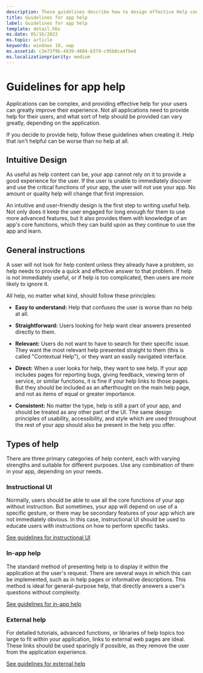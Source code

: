 ```yaml
---
description: These guidelines describe how to design effective Help content for your app.
title: Guidelines for app help
label: Guidelines for app help
template: detail.hbs
ms.date: 05/16/2022
ms.topic: article
keywords: windows 10, uwp
ms.assetid: c3e73f9b-4839-4804-b379-c95b0ca4fbe8
ms.localizationpriority: medium
---
```


# Guidelines for app help

Applications can be complex, and providing effective help for your users can greatly improve their experience. Not all applications need to provide help for their users, and what sort of help should be provided can vary greatly, depending on the application.

If you decide to provide help, follow these guidelines when creating it. Help that isn't helpful can be worse than no help at all.

## Intuitive Design

As useful as help content can be, your app cannot rely on it to provide a good experience for the user. If the user is unable to immediately discover and use the critical functions of your app, the user will not use your app. No amount or quality help will change that first impression.

An intuitive and user-friendly design is the first step to writing useful help. Not only does it keep the user engaged for long enough for them to use more advanced features, but it also provides them with knowledge of an app's core functions, which they can build upon as they continue to use the app and learn.

## General instructions

A user will not look for help content unless they already have a problem, so help needs to provide a quick and effective answer to that problem. If help is not immediately useful, or if help is too complicated, then users are more likely to ignore it.

All help, no matter what kind, should follow these principles:

- **Easy to understand:** Help that confuses the user is worse than no help at all.

- **Straightforward:** Users looking for help want clear answers presented directly to them.

- **Relevant:** Users do not want to have to search for their specific issue. They want the most relevant help presented straight to them (this is called "Contextual Help"), or they want an easily navigated interface.

- **Direct:** When a user looks for help, they want to see help. If your app includes pages for reporting bugs, giving feedback, viewing term of service, or similar functions, it is fine if your help links to those pages. But they should be included as an afterthought on the main help page, and not as items of equal or greater importance.

- **Consistent:** No matter the type, help is still a part of your app, and should be treated as any other part of the UI. The same design principles of usability, accessibility, and style which are used throughout the rest of your app should also be present in the help you offer.

## Types of help

There are three primary categories of help content, each with varying strengths and suitable for different purposes. Use any combination of them in your app, depending on your needs.

### Instructional UI

Normally, users should be able to use all the core functions of your app without instruction. But sometimes, your app will depend on use of a specific gesture, or there may be secondary features of your app which are not immediately obvious. In this case, instructional UI should be used to educate users with instructions on how to perform specific tasks.

[See guidelines for instructional UI](instructional-ui.md)

### In-app help

The standard method of presenting help is to display it within the application at the user's request. There are several ways in which this can be implemented, such as in help pages or informative descriptions. This method is ideal for general-purpose help, that directly answers a user's questions without complexity.

[See guidelines for in-app help](in-app-help.md)

### External help

For detailed tutorials, advanced functions, or libraries of help topics too large to fit within your application, links to external web pages are ideal. These links should be used sparingly if possible, as they remove the user from the application experience.

[See guidelines for external help](external-help.md)
